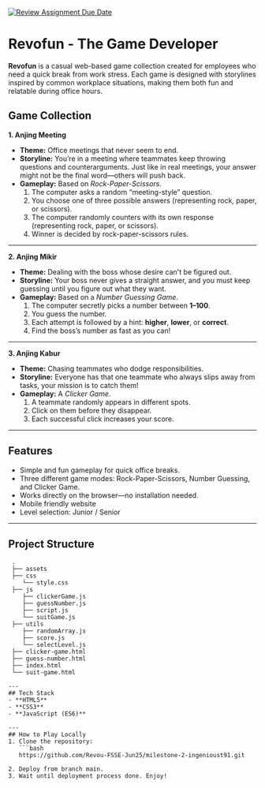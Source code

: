 [![Review Assignment Due Date](https://classroom.github.com/assets/deadline-readme-button-22041afd0340ce965d47ae6ef1cefeee28c7c493a6346c4f15d667ab976d596c.svg)](https://classroom.github.com/a/pUNCiVii)

# Revofun - The Game Developer
**Revofun** is a casual web-based game collection created for employees who need a quick break from work stress. Each game is designed with storylines inspired by common workplace situations, making them both fun and relatable during office hours.

## Game Collection
**1. Anjing Meeting**
- **Theme:** Office meetings that never seem to end.  
- **Storyline:** You’re in a meeting where teammates keep throwing questions and counterarguments. Just like in real meetings, your answer might not be the final word—others will push back.  
- **Gameplay:** Based on *Rock-Paper-Scissors*.  
  1. The computer asks a random “meeting-style” question.  
  2. You choose one of three possible answers (representing rock, paper, or scissors).  
  3. The computer randomly counters with its own response (representing rock, paper, or scissors). 
  4. Winner is decided by rock-paper-scissors rules. 

---
**2. Anjing Mikir**
- **Theme:** Dealing with the boss whose desire can't be figured out.  
- **Storyline:** Your boss never gives a straight answer, and you must keep guessing until you figure out what they want.  
- **Gameplay:** Based on a *Number Guessing Game*.  
  1. The computer secretly picks a number between **1–100**.  
  2. You guess the number.  
  3. Each attempt is followed by a hint: **higher**, **lower**, or **correct**.  
  4. Find the boss’s number as fast as you can!  

---
**3. Anjing Kabur**
- **Theme:** Chasing teammates who dodge responsibilities.  
- **Storyline:** Everyone has that one teammate who always slips away from tasks, your mission is to catch them!  
- **Gameplay:** A *Clicker Game*.  
  1. A teammate randomly appears in different spots.  
  2. Click on them before they disappear.  
  3. Each successful click increases your score.  

---
## Features  
- Simple and fun gameplay for quick office breaks.   
- Three different game modes: Rock-Paper-Scissors, Number Guessing, and Clicker Game.  
- Works directly on the browser—no installation needed.  
- Mobile friendly website
- Level selection: Junior / Senior

---
## Project Structure
```text
 .
 ├── assets
 ├── css
    └── style.css
 ├── js
    ├── clickerGame.js
    ├── guessNumber.js
    ├── script.js
    └── suitGame.js
 ├── utils
    ├── randomArray.js
    ├── score.js
    └── selectLevel.js
 ├── clicker-game.html
 ├── guess-number.html
 ├── index.html
 └── suit-game.html

---
## Tech Stack
- **HTML5**  
- **CSS3**  
- **JavaScript (ES6)**

---
## How to Play Locally
1. Clone the repository:  
   ```bash
   https://github.com/Revou-FSSE-Jun25/milestone-2-ingenioust91.git

2. Deploy from branch main.
3. Wait until deployment process done. Enjoy!
